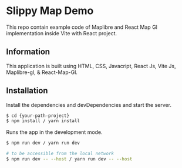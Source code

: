 # Slippy Map Demo

This repo contain example code of Maplibre and React Map Gl implementation inside Vite with React project.

## Information
This application is built using HTML, CSS, Javacript, React Js, Vite Js, Maplibre-gl, & React-Map-Gl.

## Installation

Install the dependencies and devDependencies and start the server.

```sh
$ cd {your-path-project}
$ npm install / yarn install
```

Runs the app in the development mode.

```sh
$ npm run dev / yarn run dev

# to be accessible from the local network
$ npm run dev -- --host / yarn run dev -- --host
```

